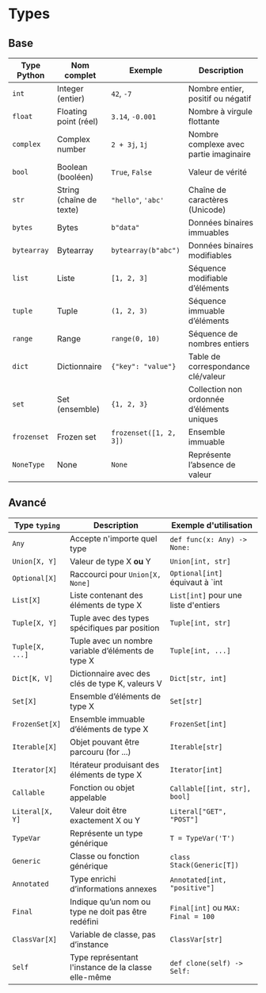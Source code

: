# Types

## Base
| Type Python       | Nom complet              | Exemple                  | Description |
|-------------------|--------------------------|---------------------------|-------------|
| `int`             | Integer (entier)         | `42`, `-7`               | Nombre entier, positif ou négatif |
| `float`           | Floating point (réel)    | `3.14`, `-0.001`         | Nombre à virgule flottante |
| `complex`         | Complex number           | `2 + 3j`, `1j`           | Nombre complexe avec partie imaginaire |
| `bool`            | Boolean (booléen)        | `True`, `False`          | Valeur de vérité |
| `str`             | String (chaîne de texte) | `"hello"`, `'abc'`       | Chaîne de caractères (Unicode) |
| `bytes`           | Bytes                    | `b"data"`                | Données binaires immuables |
| `bytearray`       | Bytearray                | `bytearray(b"abc")`      | Données binaires modifiables |
| `list`            | Liste                    | `[1, 2, 3]`              | Séquence modifiable d’éléments |
| `tuple`           | Tuple                    | `(1, 2, 3)`              | Séquence immuable d’éléments |
| `range`           | Range                    | `range(0, 10)`           | Séquence de nombres entiers |
| `dict`            | Dictionnaire             | `{"key": "value"}`       | Table de correspondance clé/valeur |
| `set`             | Set (ensemble)           | `{1, 2, 3}`              | Collection non ordonnée d’éléments uniques |
| `frozenset`       | Frozen set               | `frozenset([1, 2, 3])`   | Ensemble immuable |
| `NoneType`        | None                     | `None`                   | Représente l’absence de valeur |

## Avancé
| Type `typing`     | Description                                        | Exemple d'utilisation                     |
|-------------------|----------------------------------------------------|-------------------------------------------|
| `Any`             | Accepte n'importe quel type                        | `def func(x: Any) -> None:`               |
| `Union[X, Y]`     | Valeur de type X **ou** Y                          | `Union[int, str]`                         |
| `Optional[X]`     | Raccourci pour `Union[X, None]`                    | `Optional[int]` équivaut à `int | None`   |
| `List[X]`         | Liste contenant des éléments de type X             | `List[int]` pour une liste d'entiers      |
| `Tuple[X, Y]`     | Tuple avec des types spécifiques par position      | `Tuple[int, str]`                         |
| `Tuple[X, ...]`   | Tuple avec un nombre variable d’éléments de type X | `Tuple[int, ...]`                         |
| `Dict[K, V]`      | Dictionnaire avec des clés de type K, valeurs V    | `Dict[str, int]`                          |
| `Set[X]`          | Ensemble d’éléments de type X                      | `Set[str]`                                |
| `FrozenSet[X]`    | Ensemble immuable d’éléments de type X             | `FrozenSet[int]`                          |
| `Iterable[X]`     | Objet pouvant être parcouru (for ...)              | `Iterable[str]`                           |
| `Iterator[X]`     | Itérateur produisant des éléments de type X        | `Iterator[int]`                           |
| `Callable`        | Fonction ou objet appelable                        | `Callable[[int, str], bool]`             |
| `Literal[X, Y]`   | Valeur doit être exactement X ou Y                 | `Literal["GET", "POST"]`                 |
| `TypeVar`         | Représente un type générique                       | `T = TypeVar('T')`                        |
| `Generic`         | Classe ou fonction générique                       | `class Stack(Generic[T])`                |
| `Annotated`       | Type enrichi d’informations annexes                | `Annotated[int, "positive"]`             |
| `Final`           | Indique qu’un nom ou type ne doit pas être redéfini| `Final[int]` ou `MAX: Final = 100`       |
| `ClassVar[X]`     | Variable de classe, pas d’instance                 | `ClassVar[str]`                          |
| `Self`            | Type représentant l'instance de la classe elle-même| `def clone(self) -> Self:`               |
